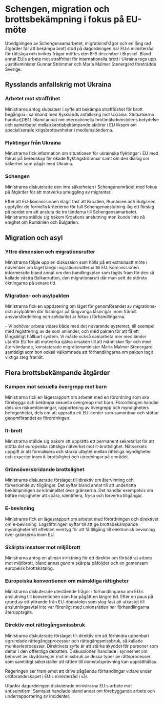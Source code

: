 # Schengen, migration och brottsbekämpning i fokus på EU-möte

Utvidgningen av Schengensamarbetet, migrationsfrågor och en lång rad åtgärder för att bekämpa brott stod på dagordningen när EU:s ministerråd för rättsliga och inrikes frågor möttes den 8–9 december i Bryssel. Bland annat EU:s arbete mot straffrihet för internationella brott i Ukraina togs upp. Justitieminister Gunnar Strömmer och Maria Malmer Stenergard företrädde Sverige.


## Rysslands anfallskrig mot Ukraina

### Arbetet mot straffrihet

Ministrarna antog slutsatser i syfte att bekämpa strafflöshet för brott begångna i samband med Rysslands anfallskrig mot Ukraina. Slutsatserna handlar\[DB1]  bland annat om internationella brottmålsdomstolens betydelse och samarbetet mellan brottsbekämpande aktörer i EU liksom om specialiserade krigsbrottsenheter i medlemsländerna.

### Flyktingar från Ukraina

Ministrarna fick information om situationen för ukrainska flyktingar i EU med fokus på beredskap för ökade flyktingströmmar samt om den dialog om säkerhet som pågår med Ukraina.

### Schengen

Ministrarna diskuterade den inre säkerheten i Schengenområdet med fokus på åtgärder för att motverka smuggling av migranter.

Efter att EU\-kommissionen slagit fast att Kroatien, Rumänien och Bulgarien uppfyller de formella kriterierna för full Schengenanslutning
låg ett förslag på bordet om att ansluta de tre länderna till Schengensamarbetet. Ministrarna ställde sig bakom Kroatiens anslutning men kunde inte nå enighet om Rumänien och Bulgarien.

## Migration och asyl

### Yttre dimension och migrationsrutter

Ministrarna följde upp en diskussion som hölls på ett extrainsatt möte i november om läget längs migrationsrutterna till EU. Kommissionen informerade bland annat om den handlingsplan som tagits fram för den så kallade västra Balkanrutten, den migrationsrutt där man sett de största ökningarna på senare tid.

### Migration\- och asylpakten

Ministrarna fick en uppdatering om läget för genomförandet av migrations\- och asylpakten där lösningar på långvariga låsningar inom främst ansvarsfördelning och solidaritet är fokus i förhandlingarna.

\- Vi behöver arbeta vidare både med det nuvarande systemet, till exempel med registrering av de som anländer, och med pakten för att få ett långsiktigt hållbart system. Vi måste också samarbeta mer med länder utanför EU för att motverka själva orsaken till att människor flyr och med återvändande, konstaterade migrationsminister Maria Malmer Stenergard samtidigt som hon också välkomnade att förhandlingarna om pakten tagit viktiga steg framåt.

## Flera brottsbekämpande åtgärder

### Kampen mot sexuella övergrepp mot barn

Ministrarna fick en lägesrapport om arbetet med en förordning som ska förebygga och bekämpa sexuella övergrepp mot barn. Förordningen handlar dels om riskbedömningar, rapportering av övergrepp och myndigheters befogenheter, dels om att upprätta ett EU\-center som samordnar och stöttar genomförandet av förordningen.

### It\-brott

Ministrarna ställde sig bakom att upprätta ett permanent sekretariat för att stötta det europeiska rättsliga nätverket mot it\-brottslighet. Nätverkets uppgift är att formalisera och stärka utbytet mellan rättsliga myndigheter och experter inom it\-brottslighet och utredningar på området.

### Gränsöverskridande brottslighet

Ministrarna diskuterade förslaget till direktiv om återvinning och förverkande av tillgångar. Det syftar bland annat till att underlätta bekämpningen av kriminalitet över gränserna. Det handlar exempelvis om bättre möjligheter att spåra, identifiera, frysa och förverka tillgångar.

### E\-bevisning

Ministrarna fick en lägesrapport om arbetet med förordningen och direktivet om e\-bevisning. Lagstiftningen syftar till att ge brottsbekämpande myndigheter ett effektivt verktyg för att få tillgång till elektronisk bevisning över gränserna inom EU.

### Skärpta insatser mot miljöbrott

Ministrarna antog en allmän inriktning för ett direktiv om förbättrat arbete mot miljöbrott, bland annat genom skärpta påföljder och en gemensam europeisk brottskatalog.

### Europeiska konventionen om mänskliga rättigheter

Ministrarna diskuterade utestående frågor i förhandlingarna om EU:s anslutning till konventionen som har pågått en längre tid. Efter en paus på grund av ett yttrande från EU\-domstolen som slog fast att utkastet till anslutningsavtal inte var förenligt med unionsrätten har förhandlingarna återupptagits.

### Direktiv mot rättegångsmissbruk

Ministrarna diskuterade förslaget till direktiv om att förhindra uppenbart ogrundade rättegångsprocesser och rättegångsmissbruk, så kallade munkavleprocesser. Direktivets syfte är att stärka skyddet för personer som deltar i den offentliga debatten. Diskussionen handlade i synnerhet om behovet av skyddsregler mot missbruk av dessa typer av rättsprocesser som samtidigt säkerställer att rätten till domstolsprövning kan upprätthållas.

Regeringen ser fram emot att driva pågående förhandlingar vidare under ordförandeskapet i EU:s ministerråd i vår.

Utanför dagordningen diskuterade ministrarna EU:s arbete mot antisemitism. Samtalet handlade bland annat om förebyggande arbete och underrapportering av incidenter.
